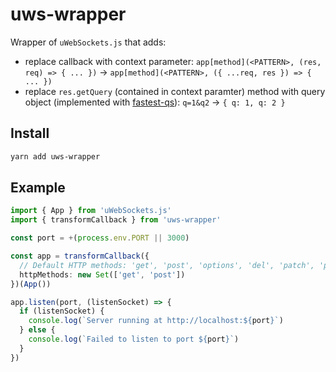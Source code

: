 # uws-wrapper
Wrapper of `uWebSockets.js` that adds:
- replace callback with context parameter: `app[method](<PATTERN>, (res, req) => { ... })` → `app[method](<PATTERN>, ({ ...req, res }) => { ... })`
- replace `res.getQuery` (contained in context paramter) method with query object (implemented with [fastest-qs](https://github.com/rtritto/fastest-qs)): `q=1&q2` → `{ q: 1, q: 2 }`

## Install
```sh
yarn add uws-wrapper
```


## Example
```ts
import { App } from 'uWebSockets.js'
import { transformCallback } from 'uws-wrapper'

const port = +(process.env.PORT || 3000)

const app = transformCallback({
  // Default HTTP methods: 'get', 'post', 'options', 'del', 'patch', 'put', 'head', 'connect', 'trace', 'any'
  httpMethods: new Set(['get', 'post'])
})(App())

app.listen(port, (listenSocket) => {
  if (listenSocket) {
    console.log(`Server running at http://localhost:${port}`)
  } else {
    console.log(`Failed to listen to port ${port}`)
  }
})
```
